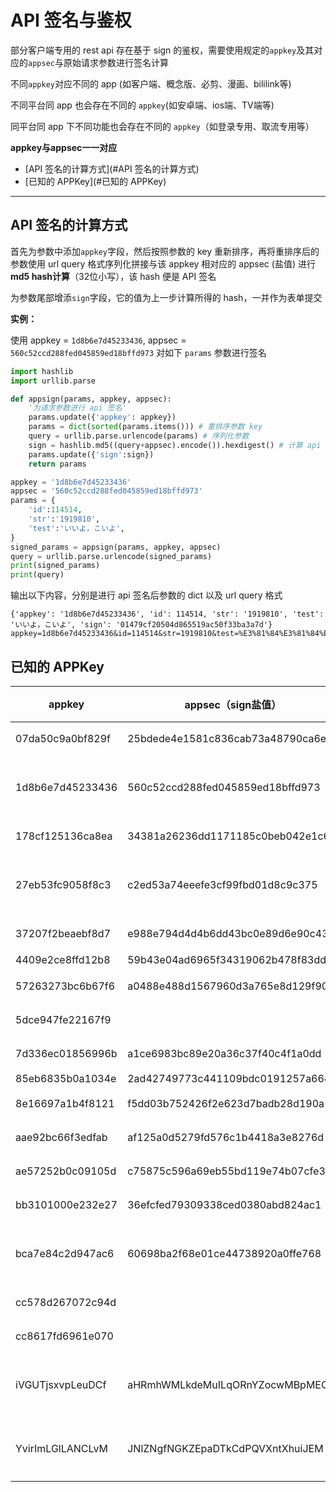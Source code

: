# API 签名与鉴权

部分客户端专用的 rest api 存在基于 sign 的鉴权，需要使用规定的`appkey`及其对应的`appsec`与原始请求参数进行签名计算

不同`appkey`对应不同的 app (如客户端、概念版、必剪、漫画、bililink等)

不同平台同 app 也会存在不同的 `appkey`(如安卓端、ios端、TV端等)

同平台同 app 下不同功能也会存在不同的 `appkey`（如登录专用、取流专用等）

**appkey与appsec一一对应**

- [API  签名的计算方式](#API  签名的计算方式)
- [已知的 APPKey](#已知的 APPKey)

---

## API  签名的计算方式

首先为参数中添加`appkey`字段，然后按照参数的 key 重新排序，再将重排序后的参数使用 url query 格式序列化拼接与该 appkey 相对应的 appsec (盐值) 进行**md5 hash计算**（32位小写），该 hash 便是 API 签名

为参数尾部增添`sign`字段，它的值为上一步计算所得的 hash，一并作为表单提交

**实例：**

使用 appkey = `1d8b6e7d45233436`, appsec = `560c52ccd288fed045859ed18bffd973` 对如下 `params` 参数进行签名

```python
import hashlib
import urllib.parse

def appsign(params, appkey, appsec):
    '为请求参数进行 api 签名'
    params.update({'appkey': appkey})
    params = dict(sorted(params.items())) # 重排序参数 key
    query = urllib.parse.urlencode(params) # 序列化参数
    sign = hashlib.md5((query+appsec).encode()).hexdigest() # 计算 api 签名
    params.update({'sign':sign})
	return params

appkey = '1d8b6e7d45233436'
appsec = '560c52ccd288fed045859ed18bffd973'
params = {
    'id':114514,
    'str':'1919810',
    'test':'いいよ，こいよ',
}
signed_params = appsign(params, appkey, appsec)
query = urllib.parse.urlencode(signed_params)
print(signed_params)
print(query)
```

输出以下内容，分别是进行 api 签名后参数的 dict 以及 url query 格式

```
{'appkey': '1d8b6e7d45233436', 'id': 114514, 'str': '1919810', 'test': 'いいよ，こいよ', 'sign': '01479cf20504d865519ac50f33ba3a7d'}
appkey=1d8b6e7d45233436&id=114514&str=1919810&test=%E3%81%84%E3%81%84%E3%82%88%EF%BC%8C%E3%81%93%E3%81%84%E3%82%88&sign=01479cf20504d865519ac50f33ba3a7d
```

## 已知的 APPKey

| appkey           | appsec（sign盐值）               | 平台 | 应用     | 备注     |
| ---------------- | -------------------------------- | ---- | -------- | -------- |
| 07da50c9a0bf829f | 25bdede4e1581c836cab73a48790ca6e | 安卓 | 概念版   |          |
| 1d8b6e7d45233436 | 560c52ccd288fed045859ed18bffd973 | 安卓 | 客户端   | 一般用途 |
| 178cf125136ca8ea | 34381a26236dd1171185c0beb042e1c6 | 安卓 | 概念版   |          |
| 27eb53fc9058f8c3 | c2ed53a74eeefe3cf99fbd01d8c9c375 | ios  | 客户端   | 一般用途 |
| 37207f2beaebf8d7 | e988e794d4d4b6dd43bc0e89d6e90c43 | 安卓 | biliLink |          |
| 4409e2ce8ffd12b8 | 59b43e04ad6965f34319062b478f83dd | TV   | 客户端   |          |
| 57263273bc6b67f6 | a0488e488d1567960d3a765e8d129f90 | 安卓 | 客户端   |          |
| 5dce947fe22167f9 |                                  | 安卓 | 必剪     |          |
| 7d336ec01856996b | a1ce6983bc89e20a36c37f40c4f1a0dd | 安卓 | 概念版   |          |
| 85eb6835b0a1034e | 2ad42749773c441109bdc0191257a664 |      |          |          |
| 8e16697a1b4f8121 | f5dd03b752426f2e623d7badb28d190a | 安卓 | 国际版   |          |
| aae92bc66f3edfab | af125a0d5279fd576c1b4418a3e8276d | PC   | 投稿工具 |          |
| ae57252b0c09105d | c75875c596a69eb55bd119e74b07cfe3 | 安卓 | 国际版   |          |
| bb3101000e232e27 | 36efcfed79309338ced0380abd824ac1 | 安卓 | 国际版   |          |
| bca7e84c2d947ac6 | 60698ba2f68e01ce44738920a0ffe768 | 安卓 | 客户端   | 登录专用 |
| cc578d267072c94d |                                  | 安卓 | 轻视频   |          |
| cc8617fd6961e070 |                                  | 安卓 | 漫画     |          |
| iVGUTjsxvpLeuDCf | aHRmhWMLkdeMuILqORnYZocwMBpMEOdt | 安卓 | 客户端   | 取流专用 |
| YvirImLGlLANCLvM | JNlZNgfNGKZEpaDTkCdPQVXntXhuiJEM | ios  | 客户端   | 取流专用 |
